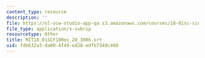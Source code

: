 ```yaml
---
content_type: resource
description: ''
file: https://ol-ocw-studio-app-qa.s3.amazonaws.com/courses/18-01sc-single-variable-calculus-fall-2010/fdb632a3da004f49ed28edfb7349c460_MIT18_01SCF10Rec_20_300k.srt
file_type: application/x-subrip
resourcetype: Other
title: MIT18_01SCF10Rec_20_300k.srt
uid: fdb632a3-da00-4f49-ed28-edfb7349c460
---
```

